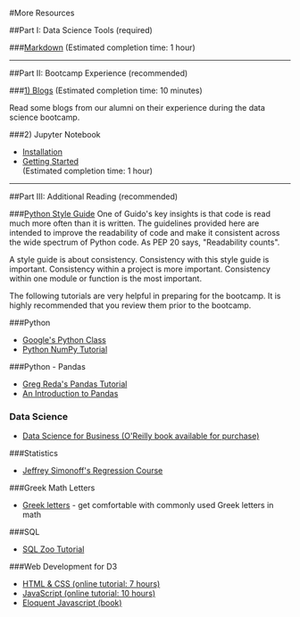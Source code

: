 #More Resources

##Part I:  Data Science Tools (required)

###[Markdown](/resources/markdown.md)
(Estimated completion time:  1 hour)

---

##Part II:  Bootcamp Experience (recommended)

###[1)  Blogs](/resources/student_blogs.md)
(Estimated completion time:  10 minutes)

Read some blogs from our alumni on their experience during the data science bootcamp.

###2)  Jupyter Notebook
* [Installation](/resources/jupyter_notebook_1_install.md)
* [Getting Started](/resources/jupyter_notebook_2_use.md)  
(Estimated completion time:  1 hour)

---

##Part III:  Additional Reading (recommended)

###[Python Style Guide](https://www.python.org/dev/peps/pep-0008/#naming-conventions)
One of Guido's key insights is that code is read much more often than it is written. The guidelines provided here are intended to improve the readability of code and make it consistent across the wide spectrum of Python code. As PEP 20 says, "Readability counts".

A style guide is about consistency. Consistency with this style guide is important. Consistency within a project is more important. Consistency within one module or function is the most important. 

The following tutorials are very helpful in preparing for the bootcamp. It is highly recommended that you review them prior to the bootcamp. 

###Python

 * [Google&#39;s Python Class](https://developers.google.com/edu/python/)   
 * [Python NumPy Tutorial](http://cs231n.github.io/python-numpy-tutorial/)

###Python - Pandas

 * [Greg Reda&#39;s Pandas Tutorial](http://www.gregreda.com/2013/10/26/using-pandas-on-the-movielens-dataset/)  
 * [An Introduction to Pandas](http://synesthesiam.com/posts/an-introduction-to-pandas.html)

### Data Science
 * [Data Science for Business (O'Reilly book available for purchase)](http://shop.oreilly.com/product/0636920028918.do)
 
###Statistics
 * [Jeffrey Simonoff's Regression Course](http://people.stern.nyu.edu/jsimonof/classes/2301/pdf/)

###Greek Math Letters

 * [Greek letters](http://www.mathwords.com/g/greek_alphabet.htm) - get comfortable with commonly used Greek letters in math

###SQL

 * [SQL Zoo Tutorial](http://sqlzoo.net/wiki/SQL_Tutorial)


###Web Development for D3

 * [HTML & CSS (online tutorial: 7 hours)](https://www.codecademy.com/tracks/web/)
 * [JavaScript (online tutorial: 10 hours)](http://www.codecademy.com/tracks/javascript/)
 * [Eloquent Javascript (book)](http://eloquentjavascript.net/)
